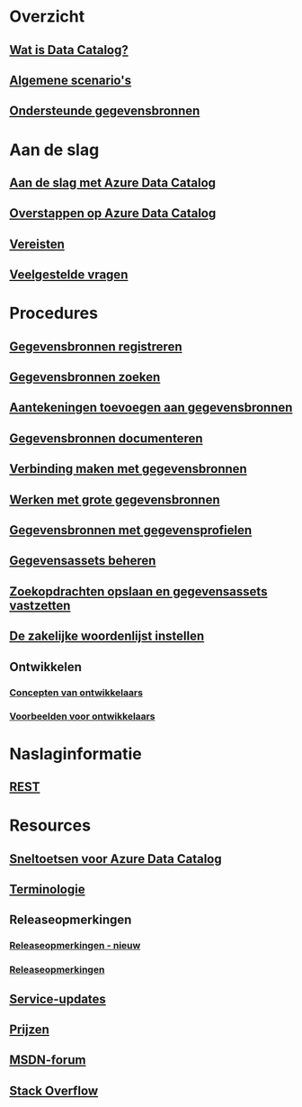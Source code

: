# Overzicht
## [Wat is Data Catalog?](data-catalog-what-is-data-catalog.md)
## [Algemene scenario's](data-catalog-common-scenarios.md)
## [Ondersteunde gegevensbronnen](data-catalog-dsr.md)

# Aan de slag
## [Aan de slag met Azure Data Catalog](data-catalog-get-started.md)
## [Overstappen op Azure Data Catalog](data-catalog-adopting-data-catalog.md)
## [Vereisten](data-catalog-prerequisites.md)
## [Veelgestelde vragen](data-catalog-frequently-asked-questions.md)

# Procedures
## [Gegevensbronnen registreren](data-catalog-how-to-register.md)
## [Gegevensbronnen zoeken](data-catalog-how-to-discover.md)
## [Aantekeningen toevoegen aan gegevensbronnen](data-catalog-how-to-annotate.md)
## [Gegevensbronnen documenteren](data-catalog-how-to-documentation.md)
## [Verbinding maken met gegevensbronnen](data-catalog-how-to-connect.md)
## [Werken met grote gegevensbronnen](data-catalog-how-to-big-data.md)
## [Gegevensbronnen met gegevensprofielen](data-catalog-how-to-data-profile.md)
## [Gegevensassets beheren](data-catalog-how-to-manage.md)
## [Zoekopdrachten opslaan en gegevensassets vastzetten](data-catalog-how-to-save-pin.md)
## [De zakelijke woordenlijst instellen](data-catalog-how-to-business-glossary.md)

## Ontwikkelen
### [Concepten van ontwikkelaars](data-catalog-developer-concepts.md)
### [Voorbeelden voor ontwikkelaars](data-catalog-samples.md)

# Naslaginformatie
## [REST](/rest/api/datacatalog/)

# Resources
## [Sneltoetsen voor Azure Data Catalog](data-catalog-keyboard-shortcuts.md)
## [Terminologie](data-catalog-terminology.md)
## Releaseopmerkingen
### [Releaseopmerkingen - nieuw](data-catalog-whats-new.md)
### [Releaseopmerkingen](data-catalog-release-notes.md)
## [Service-updates](https://azure.microsoft.com/updates/?product=data-catalog)
## [Prijzen](https://azure.microsoft.com/pricing/details/data-catalog/)
## [MSDN-forum](https://social.msdn.microsoft.com/Forums/en-US/home?forum=azuredatacatalog)
## [Stack Overflow](http://stackoverflow.com/questions/tagged/azure-data-catalog)


<!--HONumber=Dec16_HO1-->


